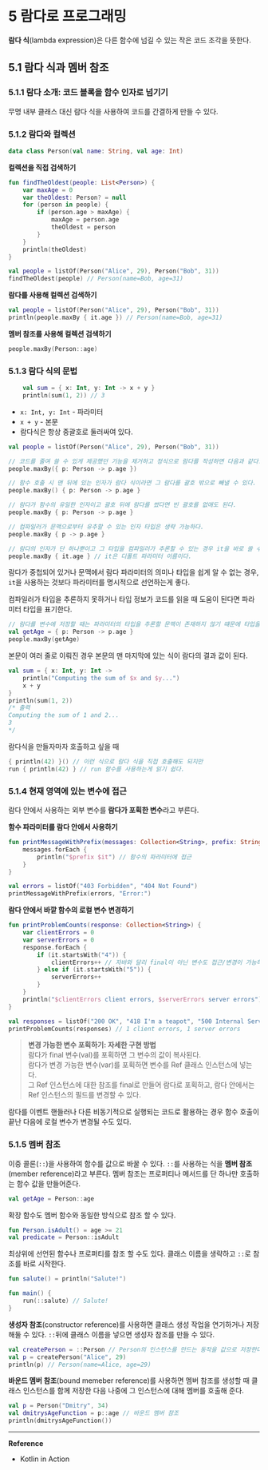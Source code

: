 # 5 람다로 프로그래밍
**람다 식**(lambda expression)은 다른 함수에 넘길 수 있는 작은 코드 조각을 뜻한다.

## 5.1 람다 식과 멤버 참조
### 5.1.1 람다 소개: 코드 블록을 함수 인자로 넘기기
무명 내부 클래스 대신 람다 식을 사용하여 코드를 간결하게 만들 수 있다.

### 5.1.2 람다와 컬렉션
```kotlin
data class Person(val name: String, val age: Int)
```

**컬렉션을 직접 검색하기**
```kotlin
fun findTheOldest(people: List<Person>) {
    var maxAge = 0
    var theOldest: Person? = null
    for (person in people) {
        if (person.age > maxAge) {
            maxAge = person.age
            theOldest = person
        }
    }
    println(theOldest)
}
```
```kotlin
val people = listOf(Person("Alice", 29), Person("Bob", 31))
findTheOldest(people) // Person(name=Bob, age=31)
```

**람다를 사용해 컬렉션 검색하기**
```kotlin
val people = listOf(Person("Alice", 29), Person("Bob", 31))
println(people.maxBy { it.age }) // Person(name=Bob, age=31)
```

**멤버 참조를 사용해 컬렉션 검색하기**
```kotlin
people.maxBy(Person::age)
```

### 5.1.3 람다 식의 문법
```kotlin
    val sum = { x: Int, y: Int -> x + y }
    println(sum(1, 2)) // 3
```
- `x: Int, y: Int` - 파라미터
- `x + y` - 본문
- 람다식은 항상 중괄호로 둘러싸여 있다.

```kotlin
val people = listOf(Person("Alice", 29), Person("Bob", 31))

// 코드를 줄여 쓸 수 있게 제공했던 기능을 제거하고 정식으로 람다를 작성하면 다음과 같다.
people.maxBy({ p: Person -> p.age })

// 함수 호출 시 맨 뒤에 있는 인자가 람다 식이라면 그 람다를 괄호 밖으로 빼낼 수 있다.
people.maxBy() { p: Person -> p.age }

// 람다가 함수의 유일한 인자이고 괄호 뒤에 람다를 썼다면 빈 괄호를 없애도 된다.
people.maxBy { p: Person -> p.age }

// 컴파일러가 문맥으로부터 유추할 수 있는 인자 타입은 생략 가능하다.
people.maxBy { p -> p.age }

// 람다의 인자가 단 하나뿐이고 그 타입을 컴파일러가 추론할 수 있는 경우 it을 바로 쓸 수 있다.
people.maxBy { it.age } // it은 디폴트 파라미터 이름이다.
```
람다가 중첩되어 있거나 문맥에서 람다 파라미터의 의미나 타입을 쉽게 알 수 없는 경우,
`it`을 사용하는 것보다 파라미터를 명시적으로 선언하는게 좋다.

컴파일러가 타입을 추론하지 못하거나 타입 정보가 코드를 읽을 때 도움이 된다면
파라미터 타입을 표기한다.
```kotlin
// 람다를 변수에 저장할 때는 파라미터의 타입을 추론할 문맥이 존재하지 않기 떄문에 타입을 명시해야 한다.
val getAge = { p: Person -> p.age }
people.maxBy(getAge)
```

본문이 여러 줄로 이뤄진 경우 본문의 맨 마지막에 있는 식이 람다의 결과 값이 된다.
```kotlin
val sum = { x: Int, y: Int ->
    println("Computing the sum of $x and $y...")
    x + y
}
println(sum(1, 2))
/* 출력
Computing the sum of 1 and 2...
3
*/
```

람다식을 만들자마자 호출하고 싶을 때
```kotlin
{ println(42) }() // 이런 식으로 람다 식을 직접 호출해도 되지만
run { println(42) } // run 함수를 사용하는게 읽기 쉽다.
```

### 5.1.4 현재 영역에 있는 변수에 접근
람다 안에서 사용하는 외부 변수를 **람다가 포획한 변수**라고 부른다.

**함수 파라미터를 람다 안에서 사용하기**
```kotlin
fun printMessageWithPrefix(messages: Collection<String>, prefix: String) {
    messages.forEach {
        println("$prefix $it") // 함수의 파라미터에 접근
    }
}
```
```kotlin
val errors = listOf("403 Forbidden", "404 Not Found")
printMessageWithPrefix(errors, "Error:")
```

**람다 안에서 바깥 함수의 로컬 변수 변경하기**
```kotlin
fun printProblemCounts(response: Collection<String>) {
    var clientErrors = 0
    var serverErrors = 0
    response.forEach {
        if (it.startsWith("4")) {
            clientErrors++ // 자바와 달리 final이 아닌 변수도 접근/변경이 가능하다.
        } else if (it.startsWith("5")) {
            serverErrors++
        }
    }
    println("$clientErrors client errors, $serverErrors server errors")
}
```
```kotlin
val responses = listOf("200 OK", "418 I'm a teapot", "500 Internal Server Error")
printProblemCounts(responses) // 1 client errors, 1 server errors
```

> **변경 가능한 변수 포획하기: 자세한 구현 방법**<br>
> 람다가 final 변수(val)를 포획하면 그 변수의 값이 복사된다.<br>
> 람다가 변경 가능한 변수(var)를 포획하면 변수를 Ref 클래스 인스턴스에 넣는다.<br>
> 그 Ref 인스턴스에 대한 참조를 final로 만들어 람다로 포획하고, 람다 안에서는 Ref 인스턴스의 필드를 변경할 수 있다.<br>

람다를 이벤트 핸들러나 다른 비동기적으로 실행되는 코드로 활용하는 경우 함수 호출이 끝난 다음에 로컬 변수가 변경될 수도 있다.

### 5.1.5 멤버 참조
이중 콜론(`::`)을 사용하여 함수를 값으로 바꿀 수 있다.
`::`를 사용하는 식을 **멤버 참조**(member reference)라고 부른다.
멤버 참조는 프로퍼티나 메서드를 단 하나만 호출하는 함수 값을 만들어준다.
```kotlin
val getAge = Person::age
```

확장 함수도 멤버 함수와 동일한 방식으로 참조 할 수 있다.
```kotlin
fun Person.isAdult() = age >= 21
val predicate = Person::isAdult
```

최상위에 선언된 함수나 프로퍼티를 참조 할 수도 있다.
클래스 이름을 생략하고 `::`로 참조를 바로 시작한다.
```kotlin
fun salute() = println("Salute!")

fun main() {
    run(::salute) // Salute!
}
```

**생성자 참조**(constructor reference)를 사용하면 클래스 생성 작업을 연기하거나 저장해둘 수 있다.
`::`뒤에 클래스 이름을 넣으면 생성자 참조를 만들 수 있다.
```kotlin
val createPerson = ::Person // Person의 인스턴스를 만드는 동작을 값으로 저장한다.
val p = createPerson("Alice", 29)
println(p) // Person(name=Alice, age=29)
```

**바운드 멤버 참조**(bound memeber reference)를 사용하면 멤버 참조를 생성할 때 클래스 인스턴스를 함께 저장한 다음 나중에 그 인스턴스에 대해 멤버를 호출해 준다.
```kotlin
val p = Person("Dmitry", 34)
val dmitrysAgeFunction = p::age // 바운드 멤버 참조
println(dmitrysAgeFunction())
```

---
**Reference**<br>
- Kotlin in Action
